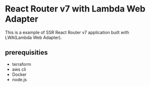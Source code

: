 # React Router v7 with Lambda Web Adapter

This is a example of SSR React Router v7 application built with LWA(Lambda Web Adapter).

## prerequisities

- terraform
- aws cli
- Docker
- node.js
